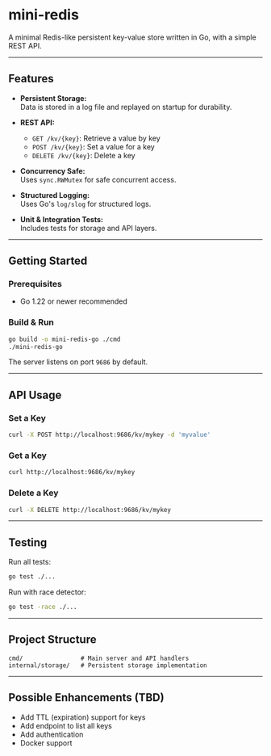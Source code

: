 # mini-redis

A minimal Redis-like persistent key-value store written in Go, with a simple REST API.

---

## Features

- **Persistent Storage:**  
  Data is stored in a log file and replayed on startup for durability.

- **REST API:**  
  - `GET /kv/{key}`: Retrieve a value by key  
  - `POST /kv/{key}`: Set a value for a key  
  - `DELETE /kv/{key}`: Delete a key

- **Concurrency Safe:**  
  Uses `sync.RWMutex` for safe concurrent access.

- **Structured Logging:**  
  Uses Go's `log/slog` for structured logs.

- **Unit & Integration Tests:**  
  Includes tests for storage and API layers.

---

## Getting Started

### Prerequisites

- Go 1.22 or newer recommended

### Build & Run

```sh
go build -o mini-redis-go ./cmd
./mini-redis-go
```

The server listens on port `9686` by default.

---

## API Usage

### Set a Key

```sh
curl -X POST http://localhost:9686/kv/mykey -d 'myvalue'
```

### Get a Key

```sh
curl http://localhost:9686/kv/mykey
```

### Delete a Key

```sh
curl -X DELETE http://localhost:9686/kv/mykey
```

---

## Testing

Run all tests:

```sh
go test ./...
```

Run with race detector:

```sh
go test -race ./...
```

---

## Project Structure

```
cmd/                # Main server and API handlers
internal/storage/   # Persistent storage implementation
```

---

## Possible Enhancements (TBD)

- Add TTL (expiration) support for keys
- Add endpoint to list all keys
- Add authentication
- Docker support

